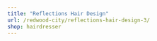 ```yaml
---
title: "Reflections Hair Design"
url: /redwood-city/reflections-hair-design-3/
shop: hairdresser
---
```


